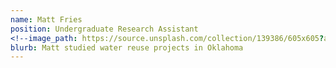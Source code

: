```yaml
---
name: Matt Fries
position: Undergraduate Research Assistant
<!--image_path: https://source.unsplash.com/collection/139386/605x605?a=.png-->
blurb: Matt studied water reuse projects in Oklahoma
---
```


